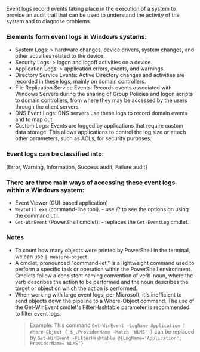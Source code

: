 Event logs record events taking place in the execution of a system to provide an audit trail that can be used to understand the activity of the system and to diagnose problems. 

### Elements form event logs in Windows systems:
- System Logs: > hardware changes, device drivers, system changes, and other activities related to the device.
- Security Logs: > logon and logoff activities on a device. 
- Application Logs: > application errors, events, and warnings.
- Directory Service Events: Active Directory changes and activities are recorded in these logs, mainly on domain controllers.
- File Replication Service Events: Records events associated with Windows Servers during the sharing of Group Policies and logon scripts to domain controllers, from where they may be accessed by the users through the client servers.
- DNS Event Logs: DNS servers use these logs to record domain events and to map out
- Custom Logs: Events are logged by applications that require custom data storage. This allows applications to control the log size or attach other parameters, such as ACLs, for security purposes.

### Event logs can be classified into:
[Error, Warning, Information, Success audit, Failure audit]
### There are three main ways of accessing these event logs within a Windows system:
- Event Viewer (GUI-based application)
- `Wevtutil.exe` (command-line tool). - use /? to see the options on using the command util.
- `Get-WinEvent` (PowerShell cmdlet). - replaces the `Get-EventLog` cmdlet. 

### Notes
- To count how many objects were printed by PowerShell in the terminal, we can use `| measure-object`.
- A cmdlet, pronounced "command-let," is a lightweight command used to perform a specific task or operation within the PowerShell environment. Cmdlets follow a consistent naming convention of verb-noun, where the verb describes the action to be performed and the noun describes the target or object on which the action is performed.
- When working with large event logs, per Microsoft, it's inefficient to send objects down the pipeline to a Where-Object command. The use of the Get-WinEvent cmdlet's FilterHashtable parameter is recommended to filter event logs.
  > Example: This command `Get-WinEvent -LogName Application | Where-Object { $_.ProviderName -Match 'WLMS' }` can be replaced by `Get-WinEvent -FilterHashtable @{LogName='Application'; ProviderName='WLMS'}`
